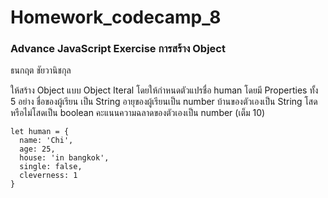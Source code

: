 # Homework_codecamp_8
### Advance JavaScript Exercise การสร้าง Object
ธนกฤต ชัยวานิชกุล

ให้สร้าง Object แบบ Object Iteral โดยให้กำหนดตัวแปรชื่อ human โดยมี Properties ทั้ง 5 อย่าง
ชื่อของผู้เรียน เป็น String
อายุของผู้เรียนเป็น number
บ้านของตัวเองเป็น String
โสดหรือไม่โสดเป็น boolean
คะแนนความฉลาดของตัวเองเป็น number (เต็ม 10)

```
let human = {
  name: 'Chi',
  age: 25,
  house: 'in bangkok',
  single: false,
  cleverness: 1
}
```
